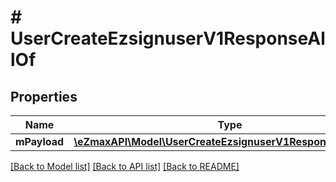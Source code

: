 # # UserCreateEzsignuserV1ResponseAllOf

## Properties

Name | Type | Description | Notes
------------ | ------------- | ------------- | -------------
**mPayload** | [**\eZmaxAPI\Model\UserCreateEzsignuserV1ResponseMPayload**](UserCreateEzsignuserV1ResponseMPayload.md) |  |

[[Back to Model list]](../../README.md#models) [[Back to API list]](../../README.md#endpoints) [[Back to README]](../../README.md)

